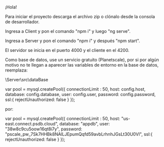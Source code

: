
¡Hola!

Para iniciar el proyecto descarga el archivo zip o clónalo desde la consola de desarrollador.

Ingresa a Client y pon el comando "npm i" y luego "ng serve".

Ingresa a Server y pon el comando "npm i" y después "npm start".

El servidor se inicia en el puerto 4000 y el cliente en el 4200.

Como base de datos, use un servicio gratuito (Planetscale), por si por algún motivo no te llegan a aparecer las variables de entorno en
la base de datos, reemplaza:

\Server\src\dataBase

var pool  = mysql.createPool({
    connectionLimit : 50,
    host: config.host,
    database: config.database,
    user: config.user,
    password: config.password,
    ssl:{
      rejectUnauthorized: false
    }
  });

por:

var pool  = mysql.createPool({
    connectionLimit : 50,
    host: "us-east.connect.psdb.cloud",
    database: "appdb",
    user: "38w8c9cu5oow16qt8i7y",
    password: "pscale_pw_7Sk7HHBk8NAlLJEpumQqfd59avbLrhnhJGsLt30U0Vl",
    ssl:{
      rejectUnauthorized: false
    }
  });

